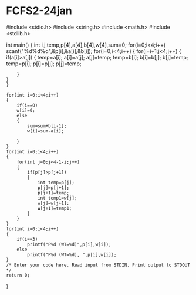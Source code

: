 # FCFS2-24jan
#include <stdio.h>
#include <string.h>
#include <math.h>
#include <stdlib.h>

int main() {
    int i,j,temp,p[4],a[4],b[4],w[4],sum=0;
    for(i=0;i<4;i++)
        scanf("%d%d%d",&p[i],&a[i],&b[i]);
    for(i=0;i<4;i++)
    {
        for(j=i+1;j<4;j++)
        {
        if(a[i]>a[j])
        {
            temp=a[i];
            a[i]=a[j];
            a[j]=temp;
            temp=b[i];
            b[i]=b[j];
            b[j]=temp;
            temp=p[i];
            p[i]=p[j];
            p[j]=temp;
            
        }
    }
    }
  
    for(int i=0;i<4;i++)
    {
        if(i==0)
        w[i]=0;
        else
        {
            sum=sum+b[i-1];
            w[i]=sum-a[i];
        
        }
    }
    for(int i=0;i<4;i++)
    {
        for(int j=0;j<4-1-i;j++)
        {
            if(p[j]>p[j+1])
            {
                int temp=p[j];
                p[j]=p[j+1];
                p[j+1]=temp;
                int temp1=w[j];
                w[j]=w[j+1];
                w[j+1]=temp1;
            }
        }
    }
    for(int i=0;i<4;i++)
    {
        if(i==3)
            printf("P%d (WT=%d)",p[i],w[i]);
        else
            printf("P%d (WT=%d), ",p[i],w[i]);
    }
    /* Enter your code here. Read input from STDIN. Print output to STDOUT */    
    return 0;
}
